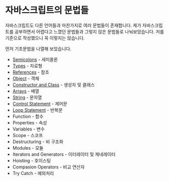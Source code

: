 # 자바스크립트의 문법들
자바스크립트도 다른 언어들과 마찬가지로 여러 문법들이 존재합니다. 제가 자바스크립트를 공부하면서 어렵다고 느꼈던 문법들과 그렇지 않은 문법들로 나눠보았습니다. 저를 기준으로 작성했으니 꼭 이렇지는 않습니다.

먼저 기초문법을 나열해 보았습니다.

  * [Semicolons](https://github.com/junu126/JavaScript_All/blob/master/Base-Class/Grammar/1_Semicolons.md) - 세미콜론
  * [Types](https://github.com/junu126/JavaScript_All/blob/master/Base-Class/Grammar/2_Types.md) - 자료형
  * [References](https://github.com/junu126/JavaScript_All/blob/master/Base-Class/Grammar/3_References.md) - 참조
  * [Object](https://github.com/junu126/JavaScript_All/blob/master/Base-Class/Grammar/4_Object.md) - 객체
  * [Constructor and Class](https://github.com/junu126/JavaScript_All/blob/master/Base-Class/Grammar/5_Class.md) - 생성자 및 클래스
  * [Arrays](https://github.com/junu126/JavaScript_All/blob/master/Base-Class/Grammar/6_Arrays.md) - 배열
  * [String](https://github.com/junu126/JavaScript_All/blob/master/Base-Class/Grammar/7_String.md) - 문자열
  * [Control Statement](https://github.com/junu126/JavaScript_All/blob/master/Base-Class/Grammar/8_Control-Statement.md) - 제어문
  * [Loop Statement](https://github.com/junu126/JavaScript_All/blob/master/Base-Class/Grammar/9_Loop-Statement.md) - 반복문
  * Function - 함수
  * Properties - 속성
  * Variables - 변수
  * Scope - 스코프
  * Destructuring - 비 구조화
  * Modules - 모듈
  * Iterators and Generators - 이터레이터 및 제네레이터
  * Hoisting - 호이스팅
  * Compasion Operators - 비교 연산자
  * Try Catch - 예외처리